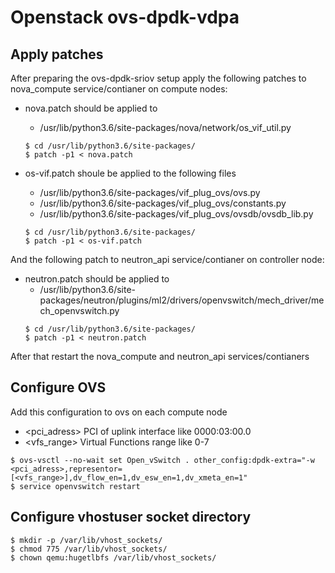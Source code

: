 # Openstack ovs-dpdk-vdpa  

## Apply patches  

After preparing the ovs-dpdk-sriov setup apply the following patches to nova_compute service/contianer on compute nodes:  

- nova.patch should be applied to  
    - /usr/lib/python3.6/site-packages/nova/network/os_vif_util.py  
    ```  
    $ cd /usr/lib/python3.6/site-packages/  
    $ patch -p1 < nova.patch  
    ```  

- os-vif.patch shoule be applied to the following files  
    - /usr/lib/python3.6/site-packages/vif_plug_ovs/ovs.py  
    - /usr/lib/python3.6/site-packages/vif_plug_ovs/constants.py  
    - /usr/lib/python3.6/site-packages/vif_plug_ovs/ovsdb/ovsdb_lib.py  
    ```  
    $ cd /usr/lib/python3.6/site-packages/  
    $ patch -p1 < os-vif.patch  
    ```  
And the following patch to neutron_api service/contianer on controller node:  

- neutron.patch should be applied to  
    - /usr/lib/python3.6/site-packages/neutron/plugins/ml2/drivers/openvswitch/mech_driver/mech_openvswitch.py  
    ```  
    $ cd /usr/lib/python3.6/site-packages/  
    $ patch -p1 < neutron.patch  
    ```  
After that restart the nova_compute and neutron_api services/contianers  

## Configure OVS  

Add this configuration to ovs on each compute node  
- <pci_adress>	PCI of uplink interface like 0000:03:00.0  
- <vfs_range>	Virtual Functions range like 0-7  
```  
$ ovs-vsctl --no-wait set Open_vSwitch . other_config:dpdk-extra="-w <pci_adress>,representor=[<vfs_range>],dv_flow_en=1,dv_esw_en=1,dv_xmeta_en=1"  
$ service openvswitch restart  
```  

## Configure vhostuser socket directory  

```  
$ mkdir -p /var/lib/vhost_sockets/  
$ chmod 775 /var/lib/vhost_sockets/  
$ chown qemu:hugetlbfs /var/lib/vhost_sockets/  
```
